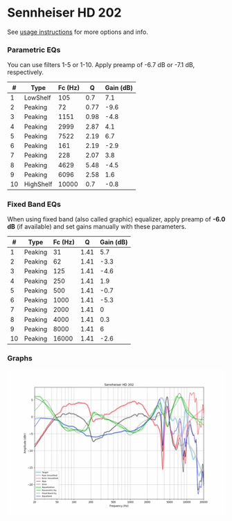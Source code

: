 # Sennheiser HD 202
See [usage instructions](https://github.com/jaakkopasanen/AutoEq#usage) for more options and info.

### Parametric EQs
You can use filters 1-5 or 1-10. Apply preamp of -6.7 dB or -7.1 dB, respectively.

|   # | Type      |   Fc (Hz) |    Q |   Gain (dB) |
|-----|-----------|-----------|------|-------------|
|   1 | LowShelf  |       105 | 0.7  |         7.1 |
|   2 | Peaking   |        72 | 0.77 |        -9.6 |
|   3 | Peaking   |      1151 | 0.98 |        -4.8 |
|   4 | Peaking   |      2999 | 2.87 |         4.1 |
|   5 | Peaking   |      7522 | 2.19 |         6.7 |
|   6 | Peaking   |       161 | 2.19 |        -2.9 |
|   7 | Peaking   |       228 | 2.07 |         3.8 |
|   8 | Peaking   |      4629 | 5.48 |        -4.5 |
|   9 | Peaking   |      6096 | 2.58 |         1.6 |
|  10 | HighShelf |     10000 | 0.7  |        -0.8 |

### Fixed Band EQs
When using fixed band (also called graphic) equalizer, apply preamp of **-6.0 dB** (if available) and set gains manually with these parameters.

|   # | Type    |   Fc (Hz) |    Q |   Gain (dB) |
|-----|---------|-----------|------|-------------|
|   1 | Peaking |        31 | 1.41 |         5.7 |
|   2 | Peaking |        62 | 1.41 |        -3.3 |
|   3 | Peaking |       125 | 1.41 |        -4.6 |
|   4 | Peaking |       250 | 1.41 |         1.9 |
|   5 | Peaking |       500 | 1.41 |        -0.7 |
|   6 | Peaking |      1000 | 1.41 |        -5.3 |
|   7 | Peaking |      2000 | 1.41 |         0   |
|   8 | Peaking |      4000 | 1.41 |         0.3 |
|   9 | Peaking |      8000 | 1.41 |         6   |
|  10 | Peaking |     16000 | 1.41 |        -2.6 |

### Graphs
![](./Sennheiser%20HD%20202.png)
